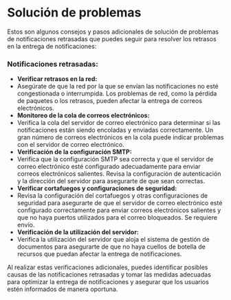 # Solución de problemas

Estos son algunos consejos y pasos adicionales de solución de problemas de notificaciones retrasadas que puedes seguir para resolver los retrasos en la entrega de notificaciones:

### Notificaciones retrasadas:

* **Verificar retrasos en la red:**
* Asegúrate de que la red por la que se envían las notificaciones no esté congestionada o interrumpida. Los problemas de red, como la pérdida de paquetes o los retrasos, pueden afectar la entrega de correos electrónicos.
* **Monitoreo de la cola de correos electrónicos:**
* Verifica la cola del servidor de correo electrónico para determinar si las notificaciones están siendo encoladas y enviadas correctamente. Un gran número de correos electrónicos en la cola puede indicar problemas con el servidor de correo electrónico.
* **Verificación de la configuración SMTP:**
* Verifica que la configuración SMTP sea correcta y que el servidor de correo electrónico esté configurado adecuadamente para enviar correos electrónicos salientes. Revisa la configuración de autenticación y la dirección del servidor para asegurarte de que sean correctas.
* **Verificar cortafuegos y configuraciones de seguridad:**
* Revisa la configuración del cortafuegos y otras configuraciones de seguridad para asegurarte de que el servidor de correo electrónico esté configurado correctamente para enviar correos electrónicos salientes y que no haya puertos utilizados para el correo bloqueados. Se requiere envío.
* **Verificación de la utilización del servidor:**
* Verifica la utilización del servidor que aloja el sistema de gestión de documentos para asegurarte de que no haya cuellos de botella de recursos que puedan afectar la entrega de notificaciones.

Al realizar estas verificaciones adicionales, puedes identificar posibles causas de las notificaciones retrasadas y tomar las medidas adecuadas para optimizar la entrega de notificaciones y asegurar que los usuarios estén informados de manera oportuna.
